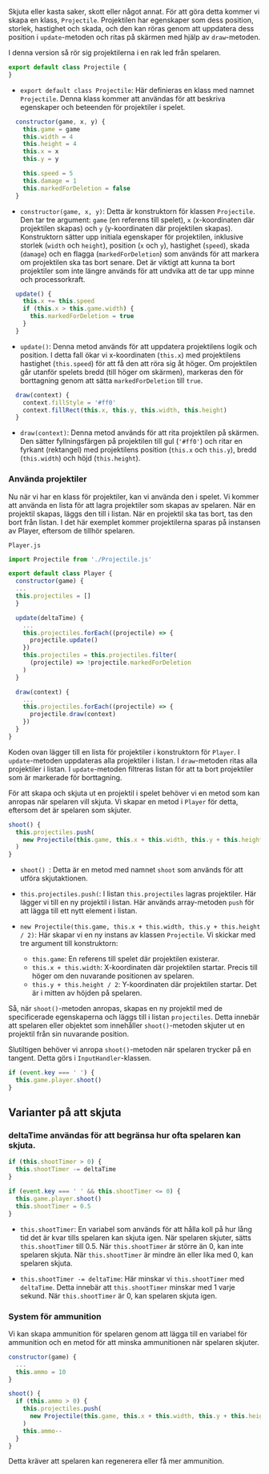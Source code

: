 Skjuta eller kasta saker, skott eller något annat. För att göra detta kommer vi skapa en klass, `Projectile`. Projektilen har egenskaper som dess position, storlek, hastighet och skada, och den kan röras genom att uppdatera dess position i `update`-metoden och ritas på skärmen med hjälp av `draw`-metoden.

I denna version så rör sig projektilerna i en rak led från spelaren.

```javascript
export default class Projectile {
}
```

- `export default class Projectile`: Här definieras en klass med namnet `Projectile`. Denna klass kommer att användas för att beskriva egenskaper och beteenden för projektiler i spelet.

```javascript
  constructor(game, x, y) {
    this.game = game
    this.width = 4
    this.height = 4
    this.x = x
    this.y = y

    this.speed = 5
    this.damage = 1
    this.markedForDeletion = false
  }
```

- `constructor(game, x, y)`: Detta är konstruktorn för klassen `Projectile`. Den tar tre argument: `game` (en referens till spelet), `x` (x-koordinaten där projektilen skapas) och `y` (y-koordinaten där projektilen skapas). Konstruktorn sätter upp initiala egenskaper för projektilen, inklusive storlek (`width` och `height`), position (`x` och `y`), hastighet (`speed`), skada (`damage`) och en flagga (`markedForDeletion`) som används för att markera om projektilen ska tas bort senare. Det är viktigt att kunna ta bort projektiler som inte längre används för att undvika att de tar upp minne och processorkraft.

```javascript
  update() {
    this.x += this.speed
    if (this.x > this.game.width) {
      this.markedForDeletion = true
    }
  }
```

- `update()`: Denna metod används för att uppdatera projektilens logik och position. I detta fall ökar vi x-koordinaten (`this.x`) med projektilens hastighet (`this.speed`) för att få den att röra sig åt höger. Om projektilen går utanför spelets bredd (till höger om skärmen), markeras den för borttagning genom att sätta `markedForDeletion` till `true`.

```javascript
  draw(context) {
    context.fillStyle = '#ff0'
    context.fillRect(this.x, this.y, this.width, this.height)
  }
```

- `draw(context)`: Denna metod används för att rita projektilen på skärmen. Den sätter fyllningsfärgen på projektilen till gul (`'#ff0'`) och ritar en fyrkant (rektangel) med projektilens position (`this.x` och `this.y`), bredd (`this.width`) och höjd (`this.height`).

### Använda projektiler

Nu när vi har en klass för projektiler, kan vi använda den i spelet. Vi kommer att använda en lista för att lagra projektiler som skapas av spelaren. När en projektil skapas, läggs den till i listan. När en projektil ska tas bort, tas den bort från listan. I det här exemplet kommer projektilerna sparas på instansen av Player, eftersom de tillhör spelaren.

`Player.js`
```javascript
import Projectile from './Projectile.js'

export default class Player {
  constructor(game) {
  ...
  this.projectiles = []
  }

  update(deltaTime) {
    ...
    this.projectiles.forEach((projectile) => {
      projectile.update()
    })
    this.projectiles = this.projectiles.filter(
      (projectile) => !projectile.markedForDeletion
    )
  }

  draw(context) {
    ...
    this.projectiles.forEach((projectile) => {
      projectile.draw(context)
    })
  }
}
```

Koden ovan lägger till en lista för projektiler i konstruktorn för `Player`. I `update`-metoden uppdateras alla projektiler i listan. I `draw`-metoden ritas alla projektiler i listan. I `update`-metoden filtreras listan för att ta bort projektiler som är markerade för borttagning.

För att skapa och skjuta ut en projektil i spelet behöver vi en metod som kan anropas när spelaren vill skjuta. Vi skapar en metod i `Player` för detta, eftersom det är spelaren som skjuter.

```javascript
shoot() {
  this.projectiles.push(
    new Projectile(this.game, this.x + this.width, this.y + this.height / 2)
  )
}
```

- `shoot() `: Detta är en metod med namnet `shoot` som används för att utföra skjutaktionen.

- `this.projectiles.push(`: I listan `this.projectiles` lagras projektiler. Här lägger vi till en ny projektil i listan. Här används array-metoden `push` för att lägga till ett nytt element i listan.

- `new Projectile(this.game, this.x + this.width, this.y + this.height / 2)`: Här skapar vi en ny instans av klassen `Projectile`. Vi skickar med tre argument till konstruktorn:
  
  - `this.game`: En referens till spelet där projektilen existerar.
  - `this.x + this.width`: X-koordinaten där projektilen startar. Precis till höger om den nuvarande positionen av spelaren.
  - `this.y + this.height / 2`: Y-koordinaten där projektilen startar. Det är i mitten av höjden på spelaren.

Så, när `shoot()`-metoden anropas, skapas en ny projektil med de specificerade egenskaperna och läggs till i listan `projectiles`. Detta innebär att spelaren eller objektet som innehåller `shoot()`-metoden skjuter ut en projektil från sin nuvarande position.

Slutiltigen behöver vi anropa `shoot()`-metoden när spelaren trycker på en tangent. Detta görs i `InputHandler`-klassen.

```javascript
if (event.key === ' ') {
  this.game.player.shoot()
}
```

## Varianter på att skjuta

### deltaTime användas för att begränsa hur ofta spelaren kan skjuta.

```javascript
if (this.shootTimer > 0) {
  this.shootTimer -= deltaTime
}

if (event.key === ' ' && this.shootTimer <= 0) {
  this.game.player.shoot()
  this.shootTimer = 0.5
}
```

- `this.shootTimer`: En variabel som används för att hålla koll på hur lång tid det är kvar tills spelaren kan skjuta igen. När spelaren skjuter, sätts `this.shootTimer` till 0.5. När `this.shootTimer` är större än 0, kan inte spelaren skjuta. När `this.shootTimer` är mindre än eller lika med 0, kan spelaren skjuta.

- `this.shootTimer -= deltaTime`: Här minskar vi `this.shootTimer` med `deltaTime`. Detta innebär att `this.shootTimer` minskar med 1 varje sekund. När `this.shootTimer` är 0, kan spelaren skjuta igen.

### System för ammunition

Vi kan skapa ammunition för spelaren genom att lägga till en variabel för ammunition och en metod för att minska ammunitionen när spelaren skjuter.

```javascript
constructor(game) {
  ...
  this.ammo = 10
}

shoot() {
  if (this.ammo > 0) {
    this.projectiles.push(
      new Projectile(this.game, this.x + this.width, this.y + this.height / 2)
    )
    this.ammo--
  }
}
```

Detta kräver att spelaren kan regenerera eller få mer ammunition.